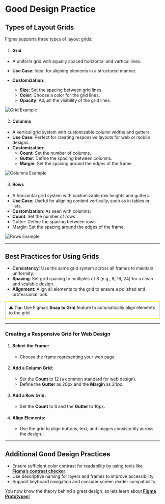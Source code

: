 # Good Design Practice

## Types of Layout Grids

Figma supports three types of layout grids:

1. #### Grid

- A uniform grid with equally spaced horizontal and vertical lines.
- **Use Case**: Ideal for aligning elements in a structured manner.
- **Customization**:

  - **Size**: Set the spacing between grid lines.
  - **Color**: Choose a color for the grid lines.
  - **Opacity**: Adjust the visibility of the grid lines.

![Grid Example](images/grid_example.png)

2. #### Columns

- A vertical grid system with customizable column widths and gutters.
- **Use Case**: Perfect for creating responsive layouts for web or mobile designs.
- **Customization**:
  - **Count**: Set the number of columns.
  - **Gutter**: Define the spacing between columns.
  - **Margin**: Set the spacing around the edges of the frame.

![Columns Example](images/column_example.png)

3. #### Rows

- A horizontal grid system with customizable row heights and gutters.
- **Use Case**: Useful for aligning content vertically, such as in tables or lists.
- **Customization**:
  As seen with columns:
- **Count**: Set the number of rows.
- Gutter: Define the spacing between rows.
- Margin: Set the spacing around the edges of the frame.

![Rows Example](images/row_example.png)

---

## Best Practices for Using Grids

- **Consistency**: Use the same grid system across all frames to maintain uniformity.
- **Spacing**: Set grid spacing to multiples of 8 (e.g., 8, 16, 24) for a clean and scalable design.
- **Alignment**: Align all elements to the grid to ensure a polished and professional look.

<div style="border: 2px solid rgb(255, 236, 28); padding: 10px; margin: 10px 0; border-radius: 4px;">
⚠️ <strong>Tip:</strong> Use Figma’s <strong>Snap to Grid</strong> feature to automatically align elements to the grid.
</div>

---

### Creating a Responsive Grid for Web Design

1. #### Select the Frame:

   - Choose the frame representing your web page.

2. #### Add a Column Grid:

   - Set the **Count** to 12 (a common standard for web design).
   - Define the **Gutter** as 20px and the **Margin** as 24px.

3. #### Add a Row Grid:

   - Set the **Count** to 6 and the **Gutter** to 16px.

4. #### Align Elements:
   - Use the grid to align buttons, text, and images consistently across the design.

---

## Additional Good Design Practices

- Ensure sufficient color contrast for readability by using tools like **[Figma’s contrast checker](https://www.figma.com/color-contrast-checker/)**.
- Use descriptive naming for layers and frames to improve accessibility.
- Support keyboard navigation and consider screen reader compatibility.

You now know the theory behind a great design, so lets learn about **[Figma Prototypes!](what-is-prototype.md)**
